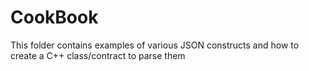 # CookBook

This folder contains examples of various JSON constructs and how to create a C++ class/contract to parse them
